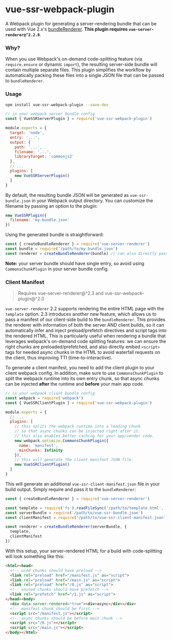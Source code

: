 # vue-ssr-webpack-plugin

A Webpack plugin for generating a server-rendering bundle that can be used with Vue 2.x's [bundleRenderer](https://github.com/vuejs/vue/tree/dev/packages/vue-server-renderer#why-use-bundlerenderer). **This plugin requires `vue-server-renderer@^2.2.0`**.

### Why?

When you use Webpack's on-demand code-splitting feature (via `require.ensure` or dynamic `import`), the resulting server-side bundle will contain multiple separate files. This plugin simplifies the workflow by automatically packing these files into a single JSON file that can be passed to `bundleRenderer`.

### Usage

``` bash
npm install vue-ssr-webpack-plugin --save-dev
```

``` js
// in your webpack server bundle config
const { VueSSRServerPlugin } = require('vue-ssr-webpack-plugin')

module.exports = {
  target: 'node',
  entry: '...',
  output: {
    path: '...',
    filename: '...',
    libraryTarget: 'commonjs2'
  },
  // ...
  plugins: [
    new VueSSRServerPlugin()
  ]
}
```

By default, the resulting bundle JSON will be generated as `vue-ssr-bundle.json` in your Webpack output directory. You can customize the filename by passing an option to the plugin:

``` js
new VueSSRPlugin({
  filename: 'my-bundle.json'
})
```

Using the generated bundle is straightforward:

``` js
const { createBundleRenderer } = require('vue-server-renderer')
const bundle = require('/path/to/my-bundle.json')
const renderer = createBundleRenderer(bundle) // can also directly pass the absolute path string.
```

**Note:** your server bundle should have single entry, so avoid using `CommonsChunkPlugin` in your server bundle config.

### Client Manifest

> Requires vue-server-renderer@^2.3 and vue-ssr-webpack-plugin@^2.0

`vue-server-renderer` 2.2 supports rendering the entire HTML page with the `template` option. 2.3 introduces another new feature, which allows us to pass a manifest of our client-side build to the `bundleRenderer`. This provides the renderer with information of both the server AND client builds, so it can automatically infer and inject preload/prefetch directives and script tags into the rendered HTML. This is particularly useful when rendering a bundle that leverages webpack's on-demand code splitting features: we can ensure the right chunks are preloaded/prefetched, and also directly embed `<script>` tags for needed async chunks in the HTML to avoid waterfall requests on the client, thus improving TTI (time-to-interactive).

To generate a client manifest, you need to add the client plugin to your client webpack config. In addition, make sure to use `CommonsChunkPlugin` to split the webpack runtime into its own entry chunk, so that async chunks can be injected **after** the runtime and **before** your main app code.

``` js
// in your webpack client bundle config
const webpack = require('webpack')
const { VueSSRClientPlugin } = require('vue-ssr-webpack-plugin')

module.exports = {
  // ...
  plugins: [
    // this splits the webpack runtime into a leading chunk
    // so that async chunks can be injected right after it.
    // this also enables better caching for your app/vendor code.
    new webpack.optimize.CommonsChunkPlugin({
      name: 'manifest',
      minChunks: Infinity
    }),
    // this will generate the client manifest JSON file.
    new VueSSRClientPlugin()
  ]
}
```

This will generate an additional `vue-ssr-client-manifest.json` file in your build output. Simply require and pass it to the `bundleRenderer`:

``` js
const { createBundleRenderer } = require('vue-server-renderer')

const template = require('fs').readFileSync('/path/to/template.html', 'utf-8')
const serverBundle = require('/path/to/vue-ssr-bundle.json')
const clientManifest = require('/path/to/vue-ssr-client-manifest.json')

const renderer = createBundleRenderer(serverBundle, {
  template,
  clientManifest
})
```

With this setup, your server-rendered HTML for a build with code-splitting will look something like this:

``` html
<html><head>
  <!-- used chunks should have preload -->
  <link rel="preload" href="/manifest.js" as="script">
  <link rel="preload" href="/main.js" as="script">
  <link rel="preload" href="/0.js" as="script">
  <!-- unused chunks should have prefetch -->
  <link rel="prefetch" href="/1.js" as="script">
</head><body>
  <div data-server-rendered="true"><div>async</div></div>
  <!-- manifest chunk should be first -->
  <script src="/manifest.js"></script>
  <!-- async chunks should be before main chunk -->
  <script src="/0.js"></script>
  <script src="/main.js"></script>
</body></html>`
```
